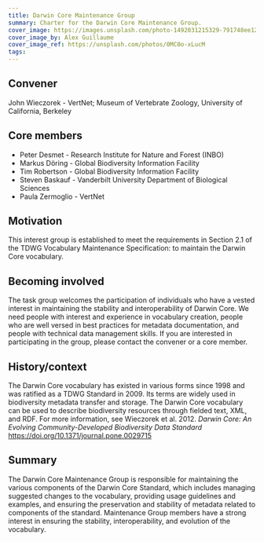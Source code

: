 ```yaml
---
title: Darwin Core Maintenance Group
summary: Charter for the Darwin Core Maintenance Group.
cover_image: https://images.unsplash.com/photo-1492031215329-791748ee1253
cover_image_by: Alex Guillaume
cover_image_ref: https://unsplash.com/photos/0MC0o-xLucM
tags: 
---
```


## Convener 

John Wieczorek - VertNet; Museum of Vertebrate Zoology, University of California, Berkeley

## Core members

- Peter Desmet - Research Institute for Nature and Forest (INBO)
- Markus Döring - Global Biodiversity Information Facility
- Tim Robertson - Global Biodiversity Information Facility
- Steven Baskauf - Vanderbilt University Department of Biological Sciences
- Paula Zermoglio - VertNet

## Motivation

This interest group is established to meet the requirements in Section 2.1 of the TDWG Vocabulary Maintenance Specification: to maintain the Darwin Core vocabulary.

## Becoming involved

The task group welcomes the participation of individuals who have a vested interest in maintaining the stability and interoperability of Darwin Core. We need people with interest and experience in vocabulary creation, people who are well versed in best practices for metadata documentation, and people with technical data management skills. If you are interested in participating in the group, please contact the convener or a core member.

## History/context 

The Darwin Core vocabulary has existed in various forms since 1998 and was ratified as a TDWG Standard in 2009. Its terms are widely used in biodiversity metadata transfer and storage. The Darwin Core vocabulary can be used to describe biodiversity resources through fielded text, XML, and RDF. For more information, see Wieczorek et al. 2012. _Darwin Core: An Evolving Community-Developed Biodiversity Data Standard_ <https://doi.org/10.1371/journal.pone.0029715>

## Summary 

The Darwin Core Maintenance Group is responsible for maintaining the various components of the Darwin Core Standard, which includes managing suggested changes to the vocabulary, providing usage guidelines and examples, and ensuring the preservation and stability of metadata related to components of the standard. Maintenance Group members have a strong interest in ensuring the stability, interoperability, and evolution of the vocabulary.
